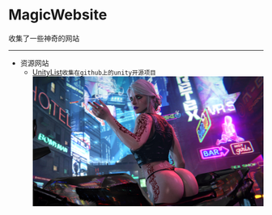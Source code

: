 # MagicWebsite
收集了一些神奇的网站

---
* 资源网站
  * [UnityList](https://unitylist.com "Welcome to the best Unity3D open source search engine")`收集在github上的unity开源项目`<br>
![赛博希里](image/赛博希里.jpg "希里太性感了")
